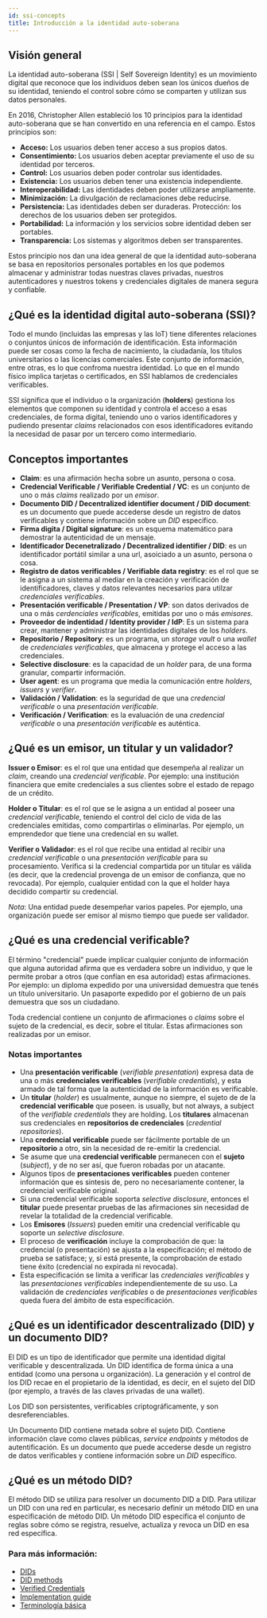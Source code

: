 ```yaml
---
id: ssi-concepts
title: Introducción a la identidad auto-soberana
---
```


## Visión general
La identidad auto-soberana (SSI | Self Sovereign Identity) es un movimiento digital que reconoce que los individuos deben sean los únicos dueños de su identidad, teniendo el control sobre cómo se comparten y utilizan sus datos personales.

En 2016, Christopher Allen estableció los 10 principios para la identidad auto-soberana que se han convertido en una referencia en el campo. Estos principios son:
- **Acceso:** Los usuarios deben tener acceso a sus propios datos.
- **Consentimiento:** Los usuarios deben aceptar previamente el uso de su identidad por terceros.
- **Control:** Los usuarios deben poder controlar sus identidades.
- **Existencia:** Los usuarios deben tener una existencia independiente.
- **Interoperabilidad:** Las identidades deben poder utilizarse ampliamente.
- **Minimización:** La divulgación de reclamaciones debe reducirse.
- **Persistencia:** Las identidades deben ser duraderas. Protección: los derechos de los usuarios deben ser protegidos.
- **Portabilidad:** La información y los servicios sobre identidad deben ser portables.
- **Transparencia:** Los sistemas y algoritmos deben ser transparentes.

Estos principio nos dan una idea general de que la identidad auto-soberana se basa en repositorios personales portables en los que podemos almacenar y administrar todas nuestras claves  privadas, nuestros autenticadores y nuestros tokens y credenciales digitales de manera segura y confiable.


## ¿Qué es la identidad digital auto-soberana (SSI)?
Todo el mundo (incluidas las empresas y las IoT) tiene diferentes relaciones o conjuntos únicos de información de identificación. Esta información puede ser cosas como la fecha de nacimiento, la ciudadanía, los títulos universitarios o las licencias comerciales. Este conjunto de información, entre otras, es lo que confroma nuestra identidad. Lo que en el mundo físico implica tarjetas o certificados, en SSI hablamos de credenciales verificables.

SSI significa que el individuo o la organización (**holders**) gestiona los elementos que componen su identidad y controla el acceso a esas credenciales, de forma digital, teniendo uno o varios identificadores y pudiendo presentar *claims* relacionados con esos identificadores evitando la necesidad de pasar por un tercero como intermediario.

## Conceptos importantes
- **Claim**: es una afirmación hecha sobre un asunto, persona o cosa.
- **Credencial Verificable / Verifiable Credential / VC**: es un conjunto de uno o más *claims* realizado por un *emisor*.
- **Documento DID / Decentralized identifier document / DID document**: es un documento que puede accederse desde un registro de datos verificables y contiene información sobre un *DID* específico.
- **Firma digita / Digital signature**: es un esquema matemático para demostrar la autenticidad de un mensaje.
- **Identificador Decenetralizado / Decentralized identifier / DID**: es un identificador portátil similar a una url, asoiciado a un asunto, persona o cosa.
- **Registro de datos verificables / Verifiable data registry**: es el rol que se le asigna a un sistema al mediar en la creación y verificación de identificadores, claves y datos relevantes necesarios para utilzar *credenciales verificables*.
- **Presentación verificable / Presentation / VP**: son datos derivados de una o más *cerdenciales verificables*, emitidas por uno o más *emisores*.
- **Proveedor de indentidad / Identity provider / IdP**: Es un sistema para crear, mantener y administrar las identidades digitales de los *holders*.
- **Repositorio / Repository**: es un programa, un *storage vault* o una *wallet* de *credenciales verificables*, que almacena y protege el acceso a las credenciales.
- **Selective disclosure**: es la capacidad de un *holder* para, de una forma granular, compartir información.
- **User agent**: es un programa que media la comunicación entre *holders*, *issuers* y *verifier*.
- **Validación / Validation**: es la seguridad de que una *credencial verificable* o una *presentación verificable*.
- **Verificación / Verification**: es la evaluación de una *credencial verificable* o una *presentación verificable* es auténtica.

## ¿Qué es un emisor, un titular y un validador?
**Issuer o Emisor**: es el rol que una entidad que desempeña al realizar un *claim*, creando una *credencial verificable*. Por ejemplo: una institución financiera que emite credenciales a sus clientes sobre el estado de repago de un crédito.

**Holder o Titular**: es el rol que se le asigna a un entidad al poseer una *credencial verificable*, teniendo el control del ciclo de vida de las credenciales emitidas, como compartirlas o eliminarlas. Por ejemplo, un emprendedor que tiene una credencial en su wallet.

**Verifier o Validador**: es el rol que recibe una entidad al recibir una *credencial verificable* o una *presentación verificable* para su procesamiento. Verifica si la credencial compartida por un titular es válida (es decir, que la credencial provenga de un emisor de confianza, que no revocada). Por ejemplo, cualquier entidad con la que el holder haya decidido compartir su credencial.

*Nota*: Una entidad puede desempeñar varios papeles. Por ejemplo, una organización puede ser emisor al mismo tiempo que puede ser validador.


## ¿Qué es una credencial verificable?
El término "credencial" puede implicar cualquier conjunto de información que alguna autoridad afirma que es verdadera sobre un individuo, y que le permite probar a otros (que confían en esa autoridad) estas afirmaciones. Por ejemplo: un diploma expedido por una universidad demuestra que tenés un título universitario. Un pasaporte expedido por el gobierno de un país demuestra que sos un ciudadano.

Toda credencial contiene un conjunto de afirmaciones o *claims* sobre el sujeto de la credencial, es decir, sobre el titular. Estas afirmaciones son realizadas por un emisor.

### Notas importantes

- Una **presentación verificable** (*verifiable presentation*) expresa data de una o más **credenciales verificables** (*verifiable credentials*), y esta armado de tal forma que la autenticidad de la información es verificable.
- Un **titular** (*holder*) es usualmente, aunque no siempre, el sujeto de de la **credencial verificable** que poseen.
 is usually, but not always, a subject of the *verifiable credentials* they are holding. Los **titulares** almacenan sus credenciales en **repositorios de credenciales** (*credential repositories*).
- Una **credencial verificable** puede ser fácilmente portable de un **repositorio** a otro, sin la necesidad de re-emitir la credencial.
- Se asume que una **credencial verificable** permanecen con el **sujeto** (*subject*), y de no ser así, que fueron robadas por un atacante.
- Algunos tipos de **presentaciones verificables** pueden contener información que es sintesis de, pero no necesariamente contener, la credencial verificable original.
- Si una credencial verificable soporta *selective disclosure*, entonces el **titular** puede presentar pruebas de las afirmaciones sin necesidad de revelar la totalidad de la credencial verificable.
- Los **Emisores** (*Issuers*) pueden emitir una credencial verificable qu soporte un *selective disclosure*.
- El proceso de **verificación** incluye la comprobación de que: la credencial (o presentación) se ajusta a la especificación; el método de prueba se satisface; y, si está presente, la comprobación de estado tiene éxito (credencial no expirada ni revocada).
- Esta especificación se limita a verificar las *credenciales verificables* y las *presentaciones verificables* independientemente de su uso. La validación de *credenciales verificables* o de *presentaciones verificables* queda fuera del ámbito de esta especificación.

## ¿Qué es un identificador descentralizado (DID) y un documento DID?
El DID es un tipo de identificador que permite una identidad digital verificable y descentralizada. Un DID identifica de forma única a una entidad (como una persona u organización). La generación y el control de los DID recae en el propietario de la identidad, es decir, en el sujeto del DID (por ejemplo, a través de las claves privadas de una wallet).

Los DID son persistentes, verificables criptográficamente, y son desreferenciables.

Un Documento DID contiene metada sobre el sujeto DID. Contiene información clave como claves públicas, *service endpoints* y métodos de autentificación. Es un documento que puede accederse desde un registro de datos verificables y contiene información sobre un *DID* específico.

## ¿Qué es un método DID?
El método DID se utiliza para resolver un documento DID a DID. Para utilizar un DID con una red en particular, es necesario definir un método DID en una especificación de método DID. Un método DID especifica el conjunto de reglas sobre cómo se registra, resuelve, actualiza y revoca un DID en esa red específica.


### Para más información:
- [DIDs](https://www.w3.org/TR/did-core)
- [DID methods](https://w3c-ccg.github.io/did-method-registry)
- [Verified Credentials](https://www.w3.org/TR/vc-data-model)
- [Implementation guide](https://www.w3.org/TR/vc-imp-guide/)
- [Terminología básica](https://www.w3.org/TR/vc-data-model/#terminology)
<!--stackedit_data:
eyJoaXN0b3J5IjpbMTMwMTgzMjA2Nl19
-->